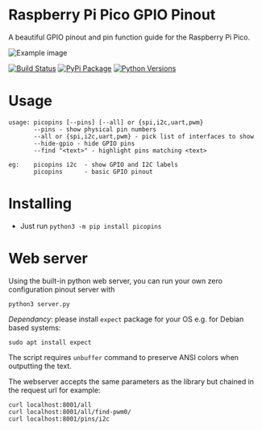 # Raspberry Pi Pico GPIO Pinout

A beautiful GPIO pinout and pin function guide for the Raspberry Pi Pico.

![Example image](https://raw.githubusercontent.com/pinout-xyz/picopins/main/example.png)

[![Build Status](https://img.shields.io/github/actions/workflow/status/pinout-xyz/picopins/build.yml?branch=main)](https://github.com/pinout-xyz/picopins/actions/workflows/build.yml)
[![PyPi Package](https://img.shields.io/pypi/v/picopins.svg)](https://pypi.python.org/pypi/picopins)
[![Python Versions](https://img.shields.io/pypi/pyversions/picopins.svg)](https://pypi.python.org/pypi/picopins)

# Usage

```
usage: picopins [--pins] [--all] or {spi,i2c,uart,pwm}
       --pins - show physical pin numbers
       --all or {spi,i2c,uart,pwm} - pick list of interfaces to show
       --hide-gpio - hide GPIO pins
       --find "<text>" - highlight pins matching <text>

eg:    picopins i2c  - show GPIO and I2C labels
       picopins      - basic GPIO pinout
```

# Installing

* Just run `python3 -m pip install picopins`

# Web server

Using the built-in python web server, you can run your own zero configuration pinout server with

`python3 server.py`

*Dependancy*: please install `expect` package for your OS e.g. for  Debian based systems:

`sudo apt install expect`

The script requires `unbuffer` command to preserve ANSI colors when outputting the text.

The webserver accepts the same parameters as the library but chained in the request url for example:

```
curl localhost:8001/all
curl localhost:8001/all/find-pwm0/
curl localhost:8001/pins/i2c
```
